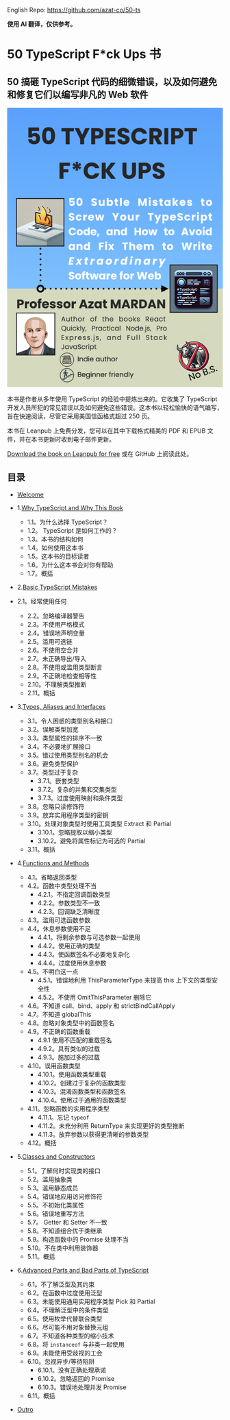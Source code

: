 English Repo: https://github.com/azat-co/50-ts

**使用 AI 翻译，仅供参考。**


# 50 TypeScript F*ck Ups 书

## 50 搞砸 TypeScript 代码的细微错误，以及如何避免和修复它们以编写非凡的 Web 软件

![](s_hero2x.png)

本书是作者从多年使用 TypeScript 的经验中提炼出来的。它收集了 TypeScript 开发人员所犯的常见错误以及如何避免这些错误。这本书以轻松愉快的语气编写，旨在快速阅读，尽管它采用美国信函格式超过 250 页。

本书在 Leanpub 上免费分发，您可以在其中下载格式精美的 PDF 和 EPUB 文件，并在本书更新时收到电子邮件更新。

[Download the book on Leanpub for free](https://leanpub.com/50-ts) 或在 GitHub 上阅读此处。

## 目录

* [Welcome](00-welcome.md)

* 1.[Why TypeScript and Why This Book](01-introduction.md)
  * 1.1。为什么选择 TypeScript？
  * 1.2。 TypeScript 是如何工作的？
  * 1.3。本书的结构如何
  * 1.4。如何使用这本书
  * 1.5。这本书的目标读者
  * 1.6。为什么这本书会对你有帮助
  * 1.7。概括


* 2.[Basic TypeScript Mistakes](02-basics.md)
  
* 2.1。经常使用任何
  * 2.2。忽略编译器警告
  * 2.3。不使用严格模式
  * 2.4。错误地声明变量
  * 2.5。滥用可选链
  * 2.6。不使用空合并
  * 2.7。未正确导出/导入
  * 2.8。不使用或滥用类型断言
  * 2.9。不正确地检查相等性
  * 2.10。不理解类型推断
  * 2.11。概括

* 3.[Types, Aliases and Interfaces](03-types.md)

  * 3.1。令人困惑的类型别名和接口
  * 3.2。误解类型加宽
  * 3.3。类型属性的排序不一致
  * 3.4。不必要地扩展接口
  * 3.5。错过使用类型别名的机会
  * 3.6。避免类型保护
  * 3.7。类型过于复杂
    * 3.7.1。嵌套类型
    * 3.7.2。复杂的并集和交集类型
    * 3.7.3。过度使用映射和条件类型
  * 3.8。忽略只读修饰符
  * 3.9。放弃实用程序类型的密钥
  * 3.10。处理对象类型时使用工具类型 Extract 和 Partial
    * 3.10.1。忽略提取以缩小类型
    * 3.10.2。避免将属性标记为可选的 Partial
  * 3.11。概括
* 4.[Functions and Methods](04-functions.md)
  * 4.1。省略返回类型
  * 4.2。函数中类型处理不当
    * 4.2.1。不指定回调函数类型
    * 4.2.2。参数类型不一致
    * 4.2.3。回调缺乏清晰度
  * 4.3。滥用可选函数参数
  * 4.4。休息参数使用不足
    * 4.4.1。将剩余参数与可选参数一起使用
    * 4.4.2。使用正确的类型
    * 4.4.3。使函数签名不必要地复杂化
    * 4.4.4。过度使用休息参数
  * 4.5。不明白这一点
    * 4.5.1。错误地利用 ThisParameterType 来提高 this 上下文的类型安全性
    * 4.5.2。不使用 OmitThisParameter 删除它
  * 4.6。不知道 call、bind、apply 和 strictBindCallApply
  * 4.7。不知道 globalThis
  * 4.8。忽略对象类型中的函数签名
  * 4.9。不正确的函数重载
    * 4.9.1 使用不匹配的重载签名
    * 4.9.2。具有类似的过载
    * 4.9.3。施加过多的过载
  * 4.10。误用函数类型
    * 4.10.1。使用函数类型重载
    * 4.10.2。创建过于复杂的函数类型
    * 4.10.3。混淆函数类型和函数签名
    * 4.10.4。使用过于通用的函数类型
  * 4.11。忽略函数的实用程序类型
    * 4.11.1。忘记 `typeof`
    * 4.11.2。未充分利用 ReturnType 来实现更好的类型推断
    * 4.11.3。放弃参数以获得更清晰的参数类型
  * 4.12。概括
* 5.[Classes and Constructors](05-classes.md)
  * 5.1。了解何时实现类的接口
  * 5.2。滥用抽象类
  * 5.3。滥用静态成员
  * 5.4。错误地应用访问修饰符
  * 5.5。不初始化类属性
  * 5.6。错误地重写方法
  * 5.7。 Getter 和 Setter 不一致
  * 5.8。不知道组合优于类继承
  * 5.9。构造函数中的 Promise 处理不当
  * 5.10。不在类中利用装饰器
  * 5.11。概括
* 6.[Advanced Parts and Bad Parts of TypeScript](06-advanced.md)
  * 6.1。不了解泛型及其约束
  * 6.2。在函数中过度使用泛型
  * 6.3。未能使用通用实用程序类型 Pick 和 Partial
  * 6.4。不理解泛型中的条件类型
  * 6.5。使用枚举代替联合类型
  * 6.6。尽可能不用对象替换元组
  * 6.7。不知道各种类型的缩小技术
  * 6.8。将 `instanceof` 与非类一起使用
  * 6.9。未能使用受歧视的工会
  * 6.10。忽视异步/等待陷阱
    * 6.10.1。没有正确处理承诺
    * 6.10.2。忽略返回的 Promise
    * 6.10.3。错误地处理并发 Promise
  * 6.11。概括
* [Outro](07-outro.md)
